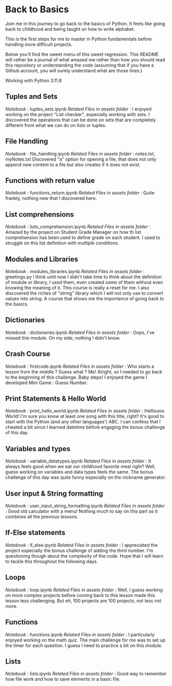 # Back to Basics

Join me in this journey to go back to the basics of Python. It feels like going back to childhood and being taught on how to write alphabet.

This is the first steps for me to master in Python fundamentals before handling more difficult projects.

Below you'll find the sweet menu of this sweet regression. This README will rather be a journal of what amazed me rather than how you should read this repository or understanding the code (assuming that if you have a Github account, you will surely understand what are those lines.)

Working with Python 3.11.8

## Tuples and Sets
*Notebook* : tuples_sets.ipynb
*Related Files in assets folder* :
I enjoyed working on the project "List checker", especially working with sets. I discovered the operations that can be done on sets that are completely different from what we can do on lists or tuples.

## File Handling
*Notebook* : file_handling.ipynb
*Related Files in assets folder* : notes.txt, myNotes.txt
Discovered "a" option for opening a file, that does not only append new content to a file but also creates if it does not exist.

## Functions with return value
*Notebook* : functions_return.ipynb
*Related Files in assets folder* :
Quite frankly, nothing new that I discovered here.

## List comprehensions
*Notebook* : lists_comprehension.ipynb
*Related Files in assets folder* :
Amazed by the project on Student Grade Manager on how th list comprehension has been used to define grade on each student. I used to struggle on this list definition with multiple conditions. 

## Modules and Libraries
*Notebook* : modules_libraries.ipynb
*Related Files in assets folder* : greetings.py
I think until now I didn't take time to think about the definition of module or library, I used them, even created some of them without even knowing the meaning of it.
This course is really a reset for me. I also discovered the riches of "string" library which I will not only use to convert values into string. A course that shows me the importance of going back to the basics.

## Dictionaries
*Notebook* : dictionaries.ipynb
*Related Files in assets folder* :
Oops, I've missed this module. On my side, nothing I didn't know.

## Crash Course
*Notebook* : firstcode.ipynb
*Related Files in assets folder* :
Who starts a lesson from the middle ? Guess what ? Me! 
Alright, so I needed to go back to the beginning of this challenge. Baby steps! I enjoyed the game I developed Mini Game : Guess Number.

## Print Statements & Hello World
*Notebook* : print_hello_world.ipynb
*Related Files in assets folder* :
Hellloooo World! I'm sure you know at least one song with this title, right? It's good to start with the Python (and any other languages') ABC. I can confess that I cheated a bit since I learned datetime before engaging the bonus challenge of this day.

## Variables and types
*Notebook* : variable_datatypes.ipynb
*Related Files in assets folder* :
It always feels good when we eat our childhood favorite meal right? Well, guess working on variables and data types feels the same. The bonus challenge of this day was quite funny especially on the nickname generator.

## User input & String formatting
*Notebook* : user_input_string_formatting.ipynb
*Related Files in assets folder* :
Good old calculator with a menu! Nothing much to say on this part as it combines all the previous lessons.

## If-Else statements
*Notebook* : if_else.ipynb
*Related Files in assets folder* :
I appreciated the project especially the bonus challenge of adding the third number. I'm questioning though about the complexity of the code. Hope that I will learn to tackle this throughout the following days.

## Loops
*Notebook* : loop.ipynb
*Related Files in assets folder* :
Well, I guess working on more complex projects before coming back to this lesson made this lesson less challenging. But eh, 100 projects are 100 projects, not less not more.

## Functions
*Notebook* : functions.ipynb
*Related Files in assets folder* :
I particularly enjoyed working on the math quiz. The main challenge for me was to set up the timer for each question. I guess I need to practice a bit on this module.

## Lists
*Notebook* : lists.ipynb
*Related Files in assets folder* :
Good way to remember how file work and how to save elements in a basic file.